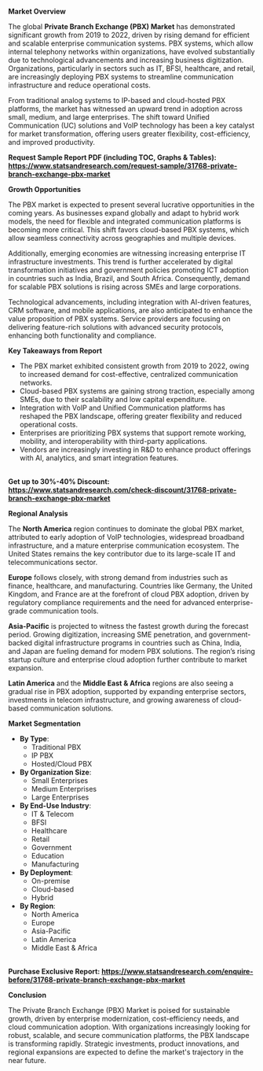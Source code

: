 ﻿**Market Overview**

The global **Private Branch Exchange (PBX) Market** has demonstrated significant growth from 2019 to 2022, driven by rising demand for efficient and scalable enterprise communication systems. PBX systems, which allow internal telephony networks within organizations, have evolved substantially due to technological advancements and increasing business digitization. Organizations, particularly in sectors such as IT, BFSI, healthcare, and retail, are increasingly deploying PBX systems to streamline communication infrastructure and reduce operational costs.

From traditional analog systems to IP-based and cloud-hosted PBX platforms, the market has witnessed an upward trend in adoption across small, medium, and large enterprises. The shift toward Unified Communication (UC) solutions and VoIP technology has been a key catalyst for market transformation, offering users greater flexibility, cost-efficiency, and improved productivity.

**Request Sample Report PDF (including TOC, Graphs & Tables): <https://www.statsandresearch.com/request-sample/31768-private-branch-exchange-pbx-market>**

**Growth Opportunities**

The PBX market is expected to present several lucrative opportunities in the coming years. As businesses expand globally and adapt to hybrid work models, the need for flexible and integrated communication platforms is becoming more critical. This shift favors cloud-based PBX systems, which allow seamless connectivity across geographies and multiple devices.

Additionally, emerging economies are witnessing increasing enterprise IT infrastructure investments. This trend is further accelerated by digital transformation initiatives and government policies promoting ICT adoption in countries such as India, Brazil, and South Africa. Consequently, demand for scalable PBX solutions is rising across SMEs and large corporations.

Technological advancements, including integration with AI-driven features, CRM software, and mobile applications, are also anticipated to enhance the value proposition of PBX systems. Service providers are focusing on delivering feature-rich solutions with advanced security protocols, enhancing both functionality and compliance.

**Key Takeaways from Report**

- The PBX market exhibited consistent growth from 2019 to 2022, owing to increased demand for cost-effective, centralized communication networks.
- Cloud-based PBX systems are gaining strong traction, especially among SMEs, due to their scalability and low capital expenditure.
- Integration with VoIP and Unified Communication platforms has reshaped the PBX landscape, offering greater flexibility and reduced operational costs.
- Enterprises are prioritizing PBX systems that support remote working, mobility, and interoperability with third-party applications.
- Vendors are increasingly investing in R&D to enhance product offerings with AI, analytics, and smart integration features.

\
**Get up to 30%-40% Discount: <https://www.statsandresearch.com/check-discount/31768-private-branch-exchange-pbx-market>**

**Regional Analysis**

The **North America** region continues to dominate the global PBX market, attributed to early adoption of VoIP technologies, widespread broadband infrastructure, and a mature enterprise communication ecosystem. The United States remains the key contributor due to its large-scale IT and telecommunications sector.

**Europe** follows closely, with strong demand from industries such as finance, healthcare, and manufacturing. Countries like Germany, the United Kingdom, and France are at the forefront of cloud PBX adoption, driven by regulatory compliance requirements and the need for advanced enterprise-grade communication tools.

**Asia-Pacific** is projected to witness the fastest growth during the forecast period. Growing digitization, increasing SME penetration, and government-backed digital infrastructure programs in countries such as China, India, and Japan are fueling demand for modern PBX solutions. The region’s rising startup culture and enterprise cloud adoption further contribute to market expansion.

**Latin America** and the **Middle East & Africa** regions are also seeing a gradual rise in PBX adoption, supported by expanding enterprise sectors, investments in telecom infrastructure, and growing awareness of cloud-based communication solutions.

**Market Segmentation**

- **By Type**:
  - Traditional PBX
  - IP PBX
  - Hosted/Cloud PBX
- **By Organization Size**:
  - Small Enterprises
  - Medium Enterprises
  - Large Enterprises
- **By End-Use Industry**:
  - IT & Telecom
  - BFSI
  - Healthcare
  - Retail
  - Government
  - Education
  - Manufacturing
- **By Deployment**:
  - On-premise
  - Cloud-based
  - Hybrid
- **By Region**:
  - North America
  - Europe
  - Asia-Pacific
  - Latin America
  - Middle East & Africa

\
**Purchase Exclusive Report: <https://www.statsandresearch.com/enquire-before/31768-private-branch-exchange-pbx-market>**

**Conclusion**

The Private Branch Exchange (PBX) Market is poised for sustainable growth, driven by enterprise modernization, cost-efficiency needs, and cloud communication adoption. With organizations increasingly looking for robust, scalable, and secure communication platforms, the PBX landscape is transforming rapidly. Strategic investments, product innovations, and regional expansions are expected to define the market's trajectory in the near future.


